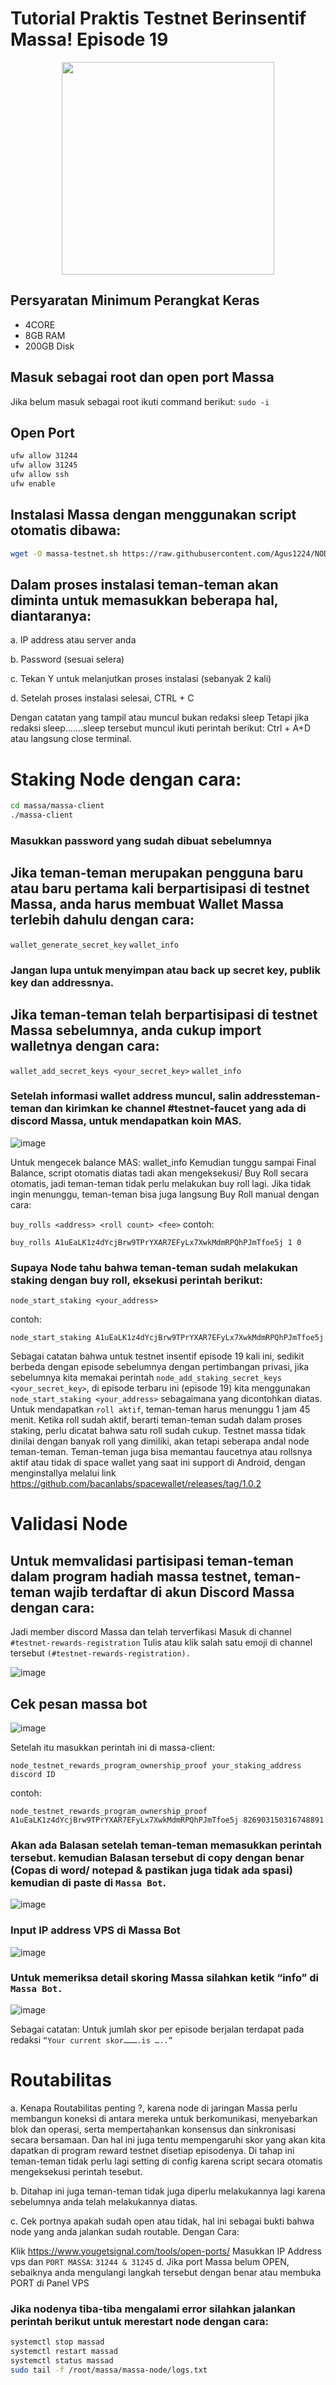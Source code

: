 # Tutorial Praktis Testnet Berinsentif Massa! Episode 19

<p align="center">
  <img width="340" height="auto" src="https://pbs.twimg.com/profile_images/1580151744901824512/W_MD85bU_400x400.jpg">
</p>

## Persyaratan Minimum Perangkat Keras

 - 4CORE
 - 8GB RAM
 - 200GB Disk

## Masuk sebagai root dan open port Massa
Jika belum masuk sebagai root ikuti command berikut:
`sudo -i`
## Open Port
```bash
ufw allow 31244
ufw allow 31245
ufw allow ssh
ufw enable
```
##  Instalasi Massa dengan menggunakan script otomatis dibawa:
```bash
wget -O massa-testnet.sh https://raw.githubusercontent.com/Agus1224/NODE_TESTNET/main/MASSA%20LABS/massa-testnet.sh && chmod +x massa-testnet.sh && ./massa-testnet.sh
```

## Dalam proses instalasi teman-teman akan diminta untuk memasukkan beberapa hal, diantaranya:

a. IP address atau server anda

b. Password (sesuai selera)

c. Tekan Y untuk melanjutkan proses instalasi (sebanyak 2 kali)

d. Setelah proses instalasi selesai, CTRL + C

Dengan catatan yang tampil atau muncul bukan redaksi sleep
Tetapi jika redaksi sleep…….sleep tersebut muncul ikuti perintah berikut: Ctrl + A+D atau langsung close terminal.

# Staking Node dengan cara:
```bash
cd massa/massa-client
./massa-client
```
### Masukkan password yang sudah dibuat sebelumnya
## Jika teman-teman merupakan pengguna baru atau baru pertama kali berpartisipasi di testnet Massa, anda harus membuat Wallet Massa terlebih dahulu dengan cara:

`wallet_generate_secret_key`
`wallet_info`

### Jangan lupa untuk menyimpan atau back up secret key, publik key dan addressnya.

## Jika teman-teman telah berpartisipasi di testnet Massa sebelumnya, anda cukup import walletnya dengan cara:
`wallet_add_secret_keys <your_secret_key>`
`wallet_info`

### Setelah informasi wallet address muncul, salin addressteman-teman dan kirimkan ke channel #testnet-faucet yang ada di discord Massa, untuk mendapatkan koin MAS.

![image](https://miro.medium.com/v2/resize:fit:720/format:webp/1*BNiGhv8K9Xiccfmh-hZVUw.jpeg)

Untuk mengecek balance MAS: wallet_info
Kemudian tunggu sampai Final Balance, script otomatis diatas tadi akan mengeksekusi/ Buy Roll secara otomatis, jadi teman-teman tidak perlu melakukan buy roll lagi.
Jika tidak ingin menunggu, teman-teman bisa juga langsung Buy Roll manual dengan cara:

`buy_rolls <address> <roll count> <fee>`
contoh:

`buy_rolls A1uEaLK1z4dYcjBrw9TPrYXAR7EFyLx7XwkMdmRPQhPJmTfoe5j 1 0`

### Supaya Node tahu bahwa teman-teman sudah melakukan staking dengan buy roll, eksekusi perintah berikut:
`node_start_staking <your_address>`

contoh:

`node_start_staking A1uEaLK1z4dYcjBrw9TPrYXAR7EFyLx7XwkMdmRPQhPJmTfoe5j`

Sebagai catatan bahwa untuk testnet insentif episode 19 kali ini, sedikit berbeda dengan episode sebelumnya dengan pertimbangan privasi, jika sebelumnya kita memakai perintah `node_add_staking_secret_keys <your_secret_key>`, di episode terbaru ini (episode 19) kita menggunakan `node_start_staking <your_address>` sebagaimana yang dicontohkan diatas.
Untuk mendapatkan `roll aktif`, teman-teman harus menunggu 1 jam 45 menit.
Ketika roll sudah aktif, berarti teman-teman sudah dalam proses staking, perlu dicatat bahwa satu roll sudah cukup. Testnet massa tidak dinilai dengan banyak roll yang dimiliki, akan tetapi seberapa andal node teman-teman.
Teman-teman juga bisa memantau faucetnya atau rollsnya aktif atau tidak di space wallet yang saat ini support di Android, dengan menginstallya melalui link https://github.com/bacanlabs/spacewallet/releases/tag/1.0.2

# Validasi Node

## Untuk memvalidasi partisipasi teman-teman dalam program hadiah massa testnet, teman-teman wajib terdaftar di akun Discord Massa dengan cara:

Jadi member discord Massa dan telah terverfikasi
Masuk di channel `#testnet-rewards-registration`
Tulis atau klik salah satu emoji di channel tersebut `(#testnet-rewards-registration).`

![image](https://miro.medium.com/v2/resize:fit:640/format:webp/1*csLEd6DDb4lv3dMPnoowOQ.jpeg)

## Cek pesan massa bot

![image](https://miro.medium.com/v2/resize:fit:720/format:webp/1*ziCV4jzQDAw5r1LcwyN_pw.jpeg)

Setelah itu masukkan perintah ini di massa-client:

```
node_testnet_rewards_program_ownership_proof your_staking_address discord ID
```
contoh:

```
node_testnet_rewards_program_ownership_proof A1uEaLK1z4dYcjBrw9TPrYXAR7EFyLx7XwkMdmRPQhPJmTfoe5j 826903150316748891
```

### Akan ada Balasan setelah teman-teman memasukkan perintah tersebut. kemudian Balasan tersebut di copy dengan benar (Copas di word/ notepad & pastikan juga tidak ada spasi) kemudian di paste di `Massa Bot`.
![image](https://miro.medium.com/v2/resize:fit:720/format:webp/1*SZAvzkzV100XyijSJn07cg.jpeg)

### Input IP address VPS di Massa Bot

![image](https://miro.medium.com/v2/resize:fit:720/format:webp/1*ga_izDwMAiKOZcNiMjY--g.jpeg)

### Untuk memeriksa detail skoring Massa silahkan ketik “info” di `Massa Bot.`

![image](https://miro.medium.com/v2/resize:fit:720/format:webp/1*m-aECHjzpcGQfp3y9khRqA.jpeg)

Sebagai catatan: Untuk jumlah skor per episode berjalan terdapat pada redaksi `“Your current skor……….is …..”`

# Routabilitas

a. Kenapa Routabilitas penting ?, karena node di jaringan Massa perlu membangun koneksi di antara mereka untuk berkomunikasi, menyebarkan blok dan operasi, serta mempertahankan konsensus dan sinkronisasi secara bersamaan. Dan hal ini juga tentu mempengaruhi skor yang akan kita dapatkan di program reward testnet disetiap episodenya. Di tahap ini teman-teman tidak perlu lagi setting di config karena script secara otomatis mengeksekusi perintah tesebut.

b. Ditahap ini juga teman-teman tidak juga diperlu melakukannya lagi karena sebelumnya anda telah melakukannya diatas.

c. Cek portnya apakah sudah open atau tidak, hal ini sebagai bukti bahwa node yang anda jalankan sudah routable. Dengan Cara:

Klik https://www.yougetsignal.com/tools/open-ports/
Masukkan IP Address vps dan `PORT MASSA`: `31244 & 31245`
d. Jika port Massa belum OPEN, sebaiknya anda mengulangi langkah tersebut dengan benar atau membuka PORT di Panel VPS

### Jika nodenya tiba-tiba mengalami error silahkan jalankan perintah berikut untuk merestart node dengan cara:

```bash
systemctl stop massad
systemctl restart massad
systemctl status massad
sudo tail -f /root/massa/massa-node/logs.txt
```


